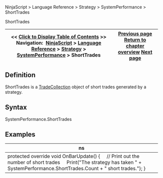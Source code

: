 ﻿
NinjaScript > Language Reference > Strategy > SystemPerformance > ShortTrades

ShortTrades

| << [Click to Display Table of Contents](shorttrades.md) >> **Navigation:**     [NinjaScript](ninjascript.md) > [Language Reference](language_reference_wip.md) > [Strategy](strategy.md) > [SystemPerformance](systemperformance.md) > ShortTrades | [Previous page](realtimetrades.md) [Return to chapter overview](systemperformance.md) [Next page](testperiod.md) |
| --- | --- |
## Definition
ShortTrades is a [TradeCollection](tradecollection.md) object of short trades generated by a strategy.
 
## Syntax
SystemPerformance.ShortTrades

## Examples

| ns |
| --- |
| protected override void OnBarUpdate() {      // Print out the number of short trades      Print("The strategy has taken " + SystemPerformance.ShortTrades.Count + " short trades."); } |
 
